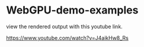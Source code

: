 # WebGPU-demo-examples


view the rendered output with this youtube link.

https://www.youtube.com/watch?v=J4aikHw8_Rs
